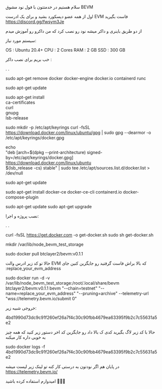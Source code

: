 سلام هستیم در خدمتتون با فول نود مشوق BEVM

اول از همه عضو دیسکورد بشید و برای یک ادرست EVM فاست بگیرید
https://discord.gg/fwsym3Je

از دو طریق باینری و داکر میشه نود رو نصب کرد که من داکرو رو آموزش میدم

سیستم مورد نیاز:

OS : Ubuntu 20.4+ 
CPU : 2 Cores 
RAM : 2 GB 
SSD : 300 GB

خب بریم برای نصب داکر : 

.
.

sudo apt-get remove docker docker-engine docker.io containerd runc

sudo apt-get update

sudo apt-get install \
    ca-certificates \
    curl \
    gnupg \
    lsb-release


sudo mkdir -p /etc/apt/keyrings
curl -fsSL https://download.docker.com/linux/ubuntu/gpg | sudo gpg --dearmor -o /etc/apt/keyrings/docker.gpg


echo \
  "deb [arch=$(dpkg --print-architecture) signed-by=/etc/apt/keyrings/docker.gpg] https://download.docker.com/linux/ubuntu \
  $(lsb_release -cs) stable" | sudo tee /etc/apt/sources.list.d/docker.list > /dev/null

sudo apt-get update

sudo apt-get install docker-ce docker-ce-cli containerd.io docker-compose-plugin

sudo apt-get update
sudo apt-get upgrade




نصب پروژه و اجرا:

.
.

curl -fsSL https://get.docker.com -o get-docker.sh
sudo sh get-docker.sh

mkdir /var/lib/node_bevm_test_storage

sudo docker pull btclayer2/bevm:v0.1.1

حالا تو کد زیر ادرس والت EVM که بالا براش فاست گرفتید رو جایگزین کنین جای :replace_your_evm_address

sudo docker run -d -v /var/lib/node_bevm_test_storage:/root/.local/share/bevm btclayer2/bevm:v0.1.1 bevm "--chain=testnet" "--name=replace_your_evm_address" "--pruning=archive" --telemetry-url "wss://telemetry.bevm.io/submit 0"

خروجی شبیه زیر:

4bd1990d73dc9c91f260ef26a7f4c30c90fbb4679ea63395f9b2c7c55631a5e2

حالا با کد زیر لاگ بگیرید کدی ک بالا داد رو جایگزین کد اخر دستور زیر کنید که همه چیز به خوبی داره کار میکنه

sudo docker logs -f 4bd1990d73dc9c91f260ef26a7f4c30c90fbb4679ea63395f9b2c7c55631a5e2

در پایان هم اگر نودتون به درستی کار کنه تو لینک زیر لیست میشه
https://telemetry.bevm.io/

امیدوارم استفاده کرده باشید 🫶🫶🫶
